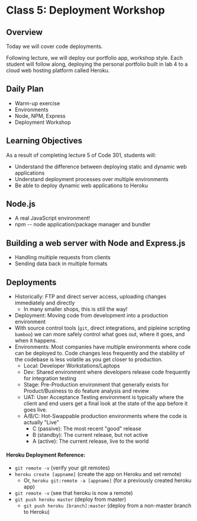 # Class 5: Deployment Workshop 

## Overview

Today we will cover code deployments.

Following lecture, we will deploy our portfolio app, workshop style. Each student will follow along, deploying the personal portfolio built in lab 4 to a cloud web hosting platform called Heroku.

## Daily Plan

- Warm-up exercise
- Environments
- Node, NPM, Express
- Deployment Workshop

## Learning Objectives

As a result of completing lecture 5 of Code 301, students will:
- Understand the difference between deploying static and dynamic web applications
- Understand deployment processes over multiple environments
- Be able to deploy dynamic web applications to Heroku

## Node.js
* A real JavaScript environment!
* npm -- node application/package manager and bundler

## Building a web server with Node and Express.js
* Handling multiple requests from clients
* Sending data back in multiple formats

## Deployments
* Historically: FTP and direct server access, uploading changes immediately and directly
  * In many smaller shops, this is still the way!
* Deployment: Moving code from development into a production environment
* With source control tools (`git`, direct integrations, and pipleine scripting `bamboo`) we can more safely control what goes out, where it goes, and when it happens.
* Environments: Most companies have multiple environments where code can be deployed to.  Code changes less frequently and the stability of the codebase is less volatile as you get closer to production.
  * Local: Developer Workstations/Laptops
  * Dev: Shared environment where developers release code frequently for integration testing
  * Stage: Pre-Production environment that generally exists for Product/Business to do feature analysis and review
  * UAT: User Acceptance Testing environment is typically where the client and end users get a final look at the state of the app before it goes live.
  * A/B/C: Hot-Swappable production environments where the code is actually "Live"
    * C (passive): The most recent "good" release
    * B (standby): The current release, but not active
    * A (active): The current release, live to the world


#### Heroku Deployment Reference:

- `git remote -v`  (verify your git remotes)
- `heroku create [appname]`  (create the app on Heroku and set remote)
    - Or, `heroku git:remote -a [appname]` (for a previously created heroku app)
- `git remote -v` (see that heroku is now a remote)
- `git push heroku master` (deploy from master)
  - `git push heroku [branch]:master` (deploy from a non-master branch to Heroku)
